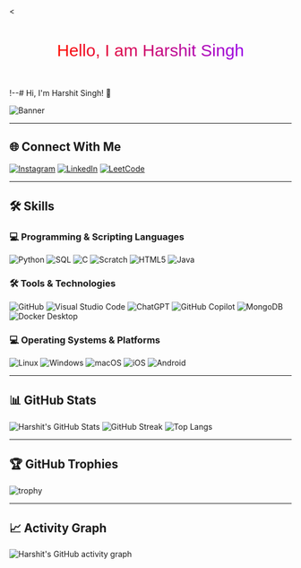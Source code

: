 
<<p align="center">
  <svg viewBox="0 0 1000 200" xmlns="http://www.w3.org/2000/svg">
    <defs>
      <linearGradient id="rainbow" x1="0%" y1="0%" x2="100%" y2="0%">
        <stop offset="0%" stop-color="#ff0000">
          <animate attributeName="stop-color" values="#ff0000;#ff7f00;#ffff00;#00ff00;#0000ff;#4b0082;#8f00ff;#ff0000" dur="5s" repeatCount="indefinite" />
        </stop>
        <stop offset="100%" stop-color="#8f00ff">
          <animate attributeName="stop-color" values="#8f00ff;#ff0000;#ff7f00;#ffff00;#00ff00;#0000ff;#4b0082;#8f00ff" dur="5s" repeatCount="indefinite" />
        </stop>
      </linearGradient>
    </defs>
    <text x="50%" y="50%" dominant-baseline="middle" text-anchor="middle" font-size="60" font-family="Verdana, Geneva, sans-serif" fill="url(#rainbow)">
      Hello, I am Harshit Singh
    </text>
  </svg>
</p>
!--# Hi, I'm Harshit Singh! 👋

![Banner](https://raw.githubusercontent.com/HarshitSingh/HarshitSingh/main/banner.jpg) <!-- Replace with your uploaded banner image link -->


---

## 🌐 Connect With Me

[![Instagram](https://img.shields.io/badge/Instagram-%23E4405F.svg?style=for-the-badge&logo=Instagram&logoColor=white)](https://www.instagram.com/weebmeetscheck/)
[![LinkedIn](https://img.shields.io/badge/LinkedIn-%230077B5.svg?style=for-the-badge&logo=linkedin&logoColor=white)](https://www.linkedin.com/in/harshit-singh-4b9029360/)
[![LeetCode](https://img.shields.io/badge/LeetCode-%23FFA116.svg?style=for-the-badge&logo=leetcode&logoColor=black)](https://leetcode.com/u/WeebMeetsCheck/)

---

## 🛠 Skills

### 💻 Programming & Scripting Languages
![Python](https://img.shields.io/badge/Python-3776AB?style=for-the-badge&logo=python&logoColor=white)
![SQL](https://img.shields.io/badge/SQL-003B57?style=for-the-badge&logo=postgresql&logoColor=white)
![C](https://img.shields.io/badge/C-00599C?style=for-the-badge&logo=c&logoColor=white)
![Scratch](https://img.shields.io/badge/Scratch-4D97FF?style=for-the-badge&logo=scratch&logoColor=white)
![HTML5](https://img.shields.io/badge/HTML5-E34F26?style=for-the-badge&logo=html5&logoColor=white)
![Java](https://img.shields.io/badge/Java-007396?style=for-the-badge&logo=java&logoColor=white)

### 🛠 Tools & Technologies
![GitHub](https://img.shields.io/badge/GitHub-181717?style=for-the-badge&logo=github&logoColor=white)
![Visual Studio Code](https://img.shields.io/badge/VS%20Code-007ACC?style=for-the-badge&logo=visualstudiocode&logoColor=white)
![ChatGPT](https://img.shields.io/badge/ChatGPT-00A67E?style=for-the-badge&logo=openai&logoColor=white)
![GitHub Copilot](https://img.shields.io/badge/GitHub%20Copilot-000000?style=for-the-badge&logo=githubcopilot&logoColor=white)
![MongoDB](https://img.shields.io/badge/MongoDB-47A248?style=for-the-badge&logo=mongodb&logoColor=white)
![Docker Desktop](https://img.shields.io/badge/Docker-2496ED?style=for-the-badge&logo=docker&logoColor=white)

### 💻 Operating Systems & Platforms
![Linux](https://img.shields.io/badge/Linux-FCC624?style=for-the-badge&logo=linux&logoColor=black)
![Windows](https://img.shields.io/badge/Windows-0078D6?style=for-the-badge&logo=windows&logoColor=white)
![macOS](https://img.shields.io/badge/macOS-000000?style=for-the-badge&logo=apple&logoColor=white)
![iOS](https://img.shields.io/badge/iOS-000000?style=for-the-badge&logo=ios&logoColor=white)
![Android](https://img.shields.io/badge/Android-3DDC84?style=for-the-badge&logo=android&logoColor=white)

---

## 📊 GitHub Stats

![Harshit's GitHub Stats](https://github-readme-stats.vercel.app/api?username=HarshitSingh&show_icons=true&theme=tokyonight)
![GitHub Streak](https://github-readme-streak-stats.herokuapp.com/?user=HarshitSingh&theme=tokyonight)
![Top Langs](https://github-readme-stats.vercel.app/api/top-langs/?username=HarshitSingh&layout=compact&theme=tokyonight)

---

## 🏆 GitHub Trophies
![trophy](https://github-profile-trophy.vercel.app/?username=HarshitSingh&theme=onedark)

---

## 📈 Activity Graph
![Harshit's GitHub activity graph](https://github-readme-activity-graph.vercel.app/graph?username=HarshitSingh&theme=tokyo-night)


